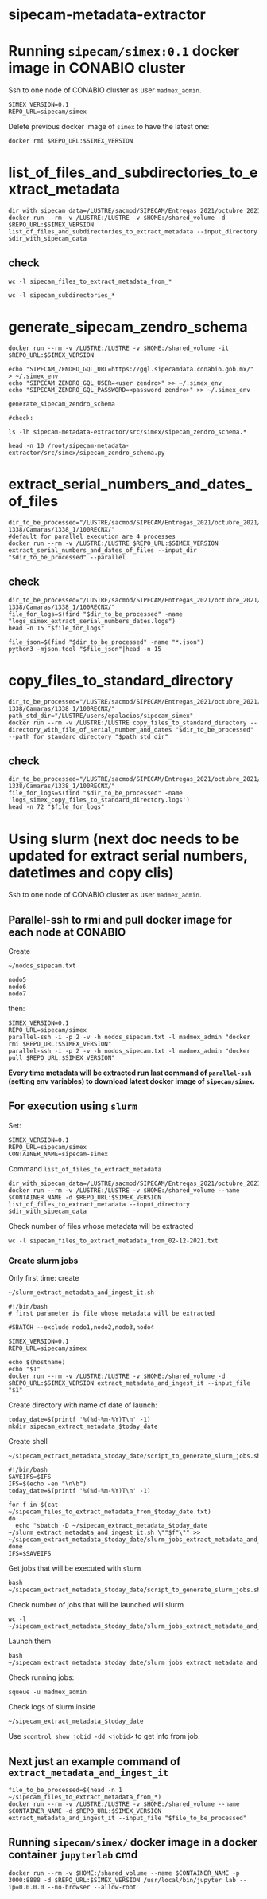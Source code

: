 # sipecam-metadata-extractor

# Running `sipecam/simex:0.1` docker image in CONABIO cluster

Ssh to one node of CONABIO cluster as user `madmex_admin`.

```
SIMEX_VERSION=0.1
REPO_URL=sipecam/simex
```

Delete previous docker image of `simex` to have the latest one:

```
docker rmi $REPO_URL:$SIMEX_VERSION
```

# list_of_files_and_subdirectories_to_extract_metadata

```
dir_with_sipecam_data=/LUSTRE/sacmod/SIPECAM/Entregas_2021/octubre_2021/SIPECAM/
docker run --rm -v /LUSTRE:/LUSTRE -v $HOME:/shared_volume -d $REPO_URL:$SIMEX_VERSION list_of_files_and_subdirectories_to_extract_metadata --input_directory $dir_with_sipecam_data
```

## check

```
wc -l sipecam_files_to_extract_metadata_from_*

wc -l sipecam_subdirectories_*
```

# generate_sipecam_zendro_schema

```
docker run --rm -v /LUSTRE:/LUSTRE -v $HOME:/shared_volume -it $REPO_URL:$SIMEX_VERSION

echo "SIPECAM_ZENDRO_GQL_URL=https://gql.sipecamdata.conabio.gob.mx/" > ~/.simex_env
echo "SIPECAM_ZENDRO_GQL_USER=<user zendro>" >> ~/.simex_env
echo "SIPECAM_ZENDRO_GQL_PASSWORD=<password zendro>" >> ~/.simex_env

generate_sipecam_zendro_schema

#check:

ls -lh sipecam-metadata-extractor/src/simex/sipecam_zendro_schema.*

head -n 10 /root/sipecam-metadata-extractor/src/simex/sipecam_zendro_schema.py

```

# extract_serial_numbers_and_dates_of_files

```
dir_to_be_processed="/LUSTRE/sacmod/SIPECAM/Entregas_2021/octubre_2021/SIPECAM/Playon 1338/Camaras/1338_1/100RECNX/"
#default for parallel execution are 4 processes
docker run --rm -v /LUSTRE:/LUSTRE $REPO_URL:$SIMEX_VERSION extract_serial_numbers_and_dates_of_files --input_dir "$dir_to_be_processed" --parallel
```

## check

```
dir_to_be_processed="/LUSTRE/sacmod/SIPECAM/Entregas_2021/octubre_2021/SIPECAM/Playon 1338/Camaras/1338_1/100RECNX/"
file_for_logs=$(find "$dir_to_be_processed" -name "logs_simex_extract_serial_numbers_dates.logs")
head -n 15 "$file_for_logs"

file_json=$(find "$dir_to_be_processed" -name "*.json")
python3 -mjson.tool "$file_json"|head -n 15
```


# copy_files_to_standard_directory

```
dir_to_be_processed="/LUSTRE/sacmod/SIPECAM/Entregas_2021/octubre_2021/SIPECAM/Playon 1338/Camaras/1338_1/100RECNX/"
path_std_dir="/LUSTRE/users/epalacios/sipecam_simex"
docker run --rm -v /LUSTRE:/LUSTRE copy_files_to_standard_directory --directory_with_file_of_serial_number_and_dates "$dir_to_be_processed" --path_for_standard_directory "$path_std_dir"
```

## check

```
dir_to_be_processed="/LUSTRE/sacmod/SIPECAM/Entregas_2021/octubre_2021/SIPECAM/Playon 1338/Camaras/1338_1/100RECNX/"
file_for_logs=$(find "$dir_to_be_processed" -name 'logs_simex_copy_files_to_standard_directory.logs')
head -n 72 "$file_for_logs"
```

# Using slurm (next doc needs to be updated for extract serial numbers, datetimes and copy clis)

Ssh to one node of CONABIO cluster as user `madmex_admin`.

## Parallel-ssh to rmi and pull docker image for each node at CONABIO

Create

```
~/nodos_sipecam.txt
```

```
nodo5
nodo6
nodo7
```

then:

```
SIMEX_VERSION=0.1
REPO_URL=sipecam/simex
parallel-ssh -i -p 2 -v -h nodos_sipecam.txt -l madmex_admin "docker rmi $REPO_URL:$SIMEX_VERSION"
parallel-ssh -i -p 2 -v -h nodos_sipecam.txt -l madmex_admin "docker pull $REPO_URL:$SIMEX_VERSION"
```

**Every time metadata will be extracted run last command of `parallel-ssh` (setting env variables) to download latest docker image of `sipecam/simex`.**


## For execution using `slurm`

Set:

```
SIMEX_VERSION=0.1
REPO_URL=sipecam/simex
CONTAINER_NAME=sipecam-simex
```

Command `list_of_files_to_extract_metadata`

```
dir_with_sipecam_data=/LUSTRE/sacmod/SIPECAM/Entregas_2021/octubre_2021/SIPECAM/
docker run --rm -v /LUSTRE:/LUSTRE -v $HOME:/shared_volume --name $CONTAINER_NAME -d $REPO_URL:$SIMEX_VERSION list_of_files_to_extract_metadata --input_directory $dir_with_sipecam_data
```

Check number of files whose metadata will be extracted

```
wc -l sipecam_files_to_extract_metadata_from_02-12-2021.txt
```

### Create slurm jobs

Only first time: create 

```
~/slurm_extract_metadata_and_ingest_it.sh
```

```
#!/bin/bash
# first parameter is file whose metadata will be extracted

#SBATCH --exclude nodo1,nodo2,nodo3,nodo4

SIMEX_VERSION=0.1
REPO_URL=sipecam/simex

echo $(hostname)
echo "$1"
docker run --rm -v /LUSTRE:/LUSTRE -v $HOME:/shared_volume -d $REPO_URL:$SIMEX_VERSION extract_metadata_and_ingest_it --input_file "$1"
```

Create directory with name of date of launch:

```
today_date=$(printf '%(%d-%m-%Y)T\n' -1)
mkdir sipecam_extract_metadata_$today_date
```

Create shell 

```
~/sipecam_extract_metadata_$today_date/script_to_generate_slurm_jobs.sh
```

```
#!/bin/bash
SAVEIFS=$IFS
IFS=$(echo -en "\n\b")
today_date=$(printf '%(%d-%m-%Y)T\n' -1)

for f in $(cat ~/sipecam_files_to_extract_metadata_from_$today_date.txt)
do
  echo "sbatch -D ~/sipecam_extract_metadata_$today_date ~/slurm_extract_metadata_and_ingest_it.sh \""$f"\"" >> ~/sipecam_extract_metadata_$today_date/slurm_jobs_extract_metadata_and_ingest_it.sh
done
IFS=$SAVEIFS
```

Get jobs that will be executed with `slurm`

```
bash ~/sipecam_extract_metadata_$today_date/script_to_generate_slurm_jobs.sh
```

Check number of jobs that will be launched will slurm

```
wc -l ~/sipecam_extract_metadata_$today_date/slurm_jobs_extract_metadata_and_ingest_it.sh
```

Launch them

```
bash ~/sipecam_extract_metadata_$today_date/slurm_jobs_extract_metadata_and_ingest_it.sh
```

Check running jobs:

```
squeue -u madmex_admin
```

Check logs of slurm inside 

```
~/sipecam_extract_metadata_$today_date
```

Use `scontrol show jobid -dd <jobid>` to get info from job.

## Next just an example command of `extract_metadata_and_ingest_it`

```
file_to_be_processed=$(head -n 1 ~/sipecam_files_to_extract_metadata_from_*)
docker run --rm -v /LUSTRE:/LUSTRE -v $HOME:/shared_volume --name $CONTAINER_NAME -d $REPO_URL:$SIMEX_VERSION extract_metadata_and_ingest_it --input_file "$file_to_be_processed"
```

## Running `sipecam/simex/` docker image in a docker container `jupyterlab` cmd

```
docker run --rm -v $HOME:/shared_volume --name $CONTAINER_NAME -p 3000:8888 -d $REPO_URL:$SIMEX_VERSION /usr/local/bin/jupyter lab --ip=0.0.0.0 --no-browser --allow-root
```
